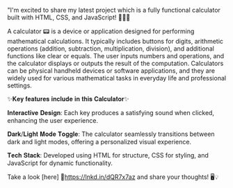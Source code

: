 "I'm excited to share my latest project which is a fully functional calculator built with HTML, CSS, and JavaScript! 🚀🌐✨

A calculator 📟 is a device or application designed for performing mathematical calculations. It typically includes buttons for digits, arithmetic operations (addition, subtraction, multiplication, division), and additional functions like clear or equals. 
The user inputs numbers and operations, and the calculator displays or outputs the result of the computation. Calculators can be physical handheld devices or software applications, and they are widely used for various mathematical tasks in everyday life and professional settings.

✨𝐊𝐞𝐲 𝐟𝐞𝐚𝐭𝐮𝐫𝐞𝐬 𝐢𝐧𝐜𝐥𝐮𝐝𝐞 𝐢𝐧 𝐭𝐡𝐢𝐬 𝐂𝐚𝐥𝐜𝐮𝐥𝐚𝐭𝐨𝐫✨

𝐈𝐧𝐭𝐞𝐫𝐚𝐜𝐭𝐢𝐯𝐞 𝐃𝐞𝐬𝐢𝐠𝐧: Each key produces a satisfying sound when clicked, enhancing the user experience.

𝐃𝐚𝐫𝐤/𝐋𝐢𝐠𝐡𝐭 𝐌𝐨𝐝𝐞 𝐓𝐨𝐠𝐠𝐥𝐞: The calculator seamlessly transitions between dark and light modes, offering a personalized visual experience.

𝐓𝐞𝐜𝐡 𝐒𝐭𝐚𝐜𝐤: Developed using HTML for structure, CSS for styling, and JavaScript for dynamic functionality.


 Take a look [here] 🔗https://lnkd.in/dQR7x7az
 and share your thoughts! 🖥️💡 
